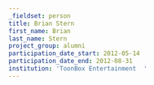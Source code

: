 ```yaml
---
_fieldset: person
title: Brian Stern
first_name: Brian
last_name: Stern
project_group: alumni
participation_date_start: 2012-05-14
participation_date_end: 2012-08-31
institution: 'ToonBox Entertainment  '
---
```

